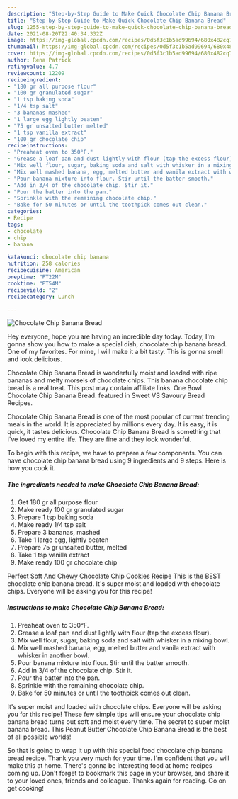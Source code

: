 ```yaml
---
description: "Step-by-Step Guide to Make Quick Chocolate Chip Banana Bread"
title: "Step-by-Step Guide to Make Quick Chocolate Chip Banana Bread"
slug: 1255-step-by-step-guide-to-make-quick-chocolate-chip-banana-bread
date: 2021-08-20T22:40:34.332Z
image: https://img-global.cpcdn.com/recipes/0d5f3c1b5ad99694/680x482cq70/chocolate-chip-banana-bread-recipe-main-photo.jpg
thumbnail: https://img-global.cpcdn.com/recipes/0d5f3c1b5ad99694/680x482cq70/chocolate-chip-banana-bread-recipe-main-photo.jpg
cover: https://img-global.cpcdn.com/recipes/0d5f3c1b5ad99694/680x482cq70/chocolate-chip-banana-bread-recipe-main-photo.jpg
author: Rena Patrick
ratingvalue: 4.7
reviewcount: 12209
recipeingredient:
- "180 gr all purpose flour"
- "100 gr granulated sugar"
- "1 tsp baking soda"
- "1/4 tsp salt"
- "3 bananas mashed"
- "1 large egg lightly beaten"
- "75 gr unsalted butter melted"
- "1 tsp vanilla extract"
- "100 gr chocolate chip"
recipeinstructions:
- "Preaheat oven to 350°F."
- "Grease a loaf pan and dust lightly with flour (tap the excess flour)."
- "Mix well flour, sugar, baking soda and salt with whisker in a mixing bowl."
- "Mix well mashed banana, egg, melted butter and vanila extract with whisker in another bowl."
- "Pour banana mixture into flour. Stir until the batter smooth."
- "Add in 3/4 of the chocolate chip. Stir it."
- "Pour the batter into the pan."
- "Sprinkle with the remaining chocolate chip."
- "Bake for 50 minutes or until the toothpick comes out clean."
categories:
- Recipe
tags:
- chocolate
- chip
- banana

katakunci: chocolate chip banana 
nutrition: 258 calories
recipecuisine: American
preptime: "PT22M"
cooktime: "PT54M"
recipeyield: "2"
recipecategory: Lunch

---
```



![Chocolate Chip Banana Bread](https://img-global.cpcdn.com/recipes/0d5f3c1b5ad99694/680x482cq70/chocolate-chip-banana-bread-recipe-main-photo.jpg)

Hey everyone, hope you are having an incredible day today. Today, I'm gonna show you how to make a special dish, chocolate chip banana bread. One of my favorites. For mine, I will make it a bit tasty. This is gonna smell and look delicious.

Chocolate Chip Banana Bread is wonderfully moist and loaded with ripe bananas and melty morsels of chocolate chips. This banana chocolate chip bread is a real treat. This post may contain affiliate links. One Bowl Chocolate Chip Banana Bread. featured in Sweet VS Savoury Bread Recipes.

Chocolate Chip Banana Bread is one of the most popular of current trending meals in the world. It is appreciated by millions every day. It is easy, it is quick, it tastes delicious. Chocolate Chip Banana Bread is something that I've loved my entire life. They are fine and they look wonderful.


To begin with this recipe, we have to prepare a few components. You can have chocolate chip banana bread using 9 ingredients and 9 steps. Here is how you cook it.

<!--inarticleads1-->

##### The ingredients needed to make Chocolate Chip Banana Bread:

1. Get 180 gr all purpose flour
1. Make ready 100 gr granulated sugar
1. Prepare 1 tsp baking soda
1. Make ready 1/4 tsp salt
1. Prepare 3 bananas, mashed
1. Take 1 large egg, lightly beaten
1. Prepare 75 gr unsalted butter, melted
1. Take 1 tsp vanilla extract
1. Make ready 100 gr chocolate chip


Perfect Soft And Chewy Chocolate Chip Cookies Recipe This is the BEST chocolate chip banana bread. It&#39;s super moist and loaded with chocolate chips. Everyone will be asking you for this recipe! 

<!--inarticleads2-->

##### Instructions to make Chocolate Chip Banana Bread:

1. Preaheat oven to 350°F.
1. Grease a loaf pan and dust lightly with flour (tap the excess flour).
1. Mix well flour, sugar, baking soda and salt with whisker in a mixing bowl.
1. Mix well mashed banana, egg, melted butter and vanila extract with whisker in another bowl.
1. Pour banana mixture into flour. Stir until the batter smooth.
1. Add in 3/4 of the chocolate chip. Stir it.
1. Pour the batter into the pan.
1. Sprinkle with the remaining chocolate chip.
1. Bake for 50 minutes or until the toothpick comes out clean.


It&#39;s super moist and loaded with chocolate chips. Everyone will be asking you for this recipe! These few simple tips will ensure your chocolate chip banana bread turns out soft and moist every time. The secret to super moist banana bread. This Peanut Butter Chocolate Chip Banana Bread is the best of all possible worlds! 

So that is going to wrap it up with this special food chocolate chip banana bread recipe. Thank you very much for your time. I'm confident that you will make this at home. There's gonna be interesting food at home recipes coming up. Don't forget to bookmark this page in your browser, and share it to your loved ones, friends and colleague. Thanks again for reading. Go on get cooking!

